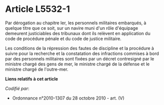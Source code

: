# Article L5532-1

Par dérogation au chapitre Ier, les personnels militaires embarqués, à quelque titre que ce soit, sur un navire muni d'un
rôle d'équipage demeurent justiciables des tribunaux dont ils relèvent en application du code de procédure pénale et du code
de justice militaire.

Les conditions de la répression des fautes de discipline et la procédure à suivre pour la recherche et la constatation des
infractions commises à bord par des personnels militaires sont fixées par un décret contresigné par le ministre chargé des
gens de mer, le ministre chargé de la défense et le ministre chargé de l'outre-mer.

**Liens relatifs à cet article**

_Codifié par_:

  - Ordonnance n°2010-1307 du 28 octobre 2010 - art. (V)
